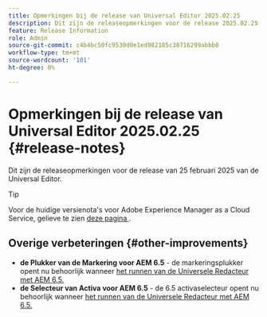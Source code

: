 ```yaml
---
title: Opmerkingen bij de release van Universal Editor 2025.02.25
description: Dit zijn de releaseopmerkingen voor de release 2025.02.25 van de Universal Editor.
feature: Release Information
role: Admin
source-git-commit: c4b4bc50fc9530d0e1ed982185c38716299abbb0
workflow-type: tm+mt
source-wordcount: '101'
ht-degree: 0%

---
```



# Opmerkingen bij de release van Universal Editor 2025.02.25 {#release-notes}

Dit zijn de releaseopmerkingen voor de release van 25 februari 2025 van de Universal Editor.

>[!TIP]
>
>Voor de huidige versienota&#39;s voor Adobe Experience Manager as a Cloud Service, gelieve te zien [ deze pagina ](/help/release-notes/release-notes-cloud/release-notes-current.md).

## Overige verbeteringen {#other-improvements}

* **de Plukker van de Markering voor AEM 6.5** - de markeringsplukker opent nu behoorlijk wanneer [ het runnen van de Universele Redacteur met AEM 6.5.](https://experienceleague.adobe.com/en/docs/experience-manager-65/content/implementing/developing/headless/universal-editor/introduction)
* **de Selecteur van Activa voor AEM 6.5** - de 6.5 activaselecteur opent nu behoorlijk wanneer [ het runnen van de Universele Redacteur met AEM 6.5.](https://experienceleague.adobe.com/en/docs/experience-manager-65/content/implementing/developing/headless/universal-editor/introduction)
